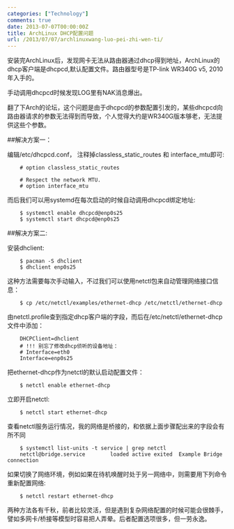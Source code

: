 ```yaml
---
categories: ["Technology"]
comments: true
date: 2013-07-07T00:00:00Z
title: ArchLinux DHCP配置问题
url: /2013/07/07/archlinuxwang-luo-pei-zhi-wen-ti/
---
```


安装完ArchLinux后，发现网卡无法从路由器通过dhcp得到地址，ArchLinux的dhcp客户端是dhcpcd,默认配置文件。路由器型号是TP-link WR340G v5, 2010年入手的。

手动调用dhcpcd时候发现LOG里有NAK消息爆出。

翻了下Arch的论坛，这个问题是由于dhcpcd的参数配置引发的，某些dhcpcd向路由器请求的参数无法得到而导致，个人觉得大约是WR340G版本够老，无法提供这些个参数。

##解决方案一：

编辑/etc/dhcpcd.conf， 注释掉classless_static_routes 和 interface_mtu即可:

```
	# option classless_static_routes
	
	# Respect the network MTU.
	# option interface_mtu
```

而后我们可以用systemd在每次启动的时候自动调用dhcpcd绑定地址:

```
	$ systemctl enable dhcpcd@enp0s25
	$ systemctl start dhcpcd@enp0s25
```

##解决方案二:

安装dhclient:

```
	$ pacman -S dhclient
	$ dhclient enp0s25
```

这种方法需要每次手动输入，不过我们可以使用netctl包来自动管理网络接口信息：

```
	$ cp /etc/netctl/examples/ethernet-dhcp /etc/netctl/ethernet-dhcp
```

由netctl.profile查到指定dhcp客户端的字段，而后在/etc/netctl/ethernet-dhcp文件中添加：

```
	DHCPClient=dhclient
	# !!! 别忘了修改dhcp侦听的设备地址：
	# Interface=eth0
	Interface=enp0s25
```

把ethernet-dhcp作为netctl的默认启动配置文件：

```
	$ netctl enable ethernet-dhcp
```

立即开启netctl:

```
	$ netctl start ethernet-dhcp
```

查看netctl服务运行情况，我的网络是桥接的，和依据上面步骤配出来的字段会有所不同

```
	$ systemctl list-units -t service | grep netctl
	netctl@bridge.service        loaded active exited  Example Bridge connection
```


如果切换了网络环境，例如如果在待机唤醒时处于另一网络中，则需要用下列命令重新配置网络:

```
	$ netctl restart ethernet-dhcp
```

两种方法各有千秋，前者比较灵活，但是遇到复杂网络配置的时候可能会很棘手，譬如多网卡/桥接等模型时容易把人弄晕。后者配置选项很多，但一劳永逸。

